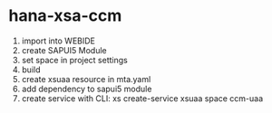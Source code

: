 # hana-xsa-ccm

1. import into WEBIDE 
2. create SAPUI5 Module 
3. set space in project settings
4. build
5. create xsuaa resource in mta.yaml
6. add dependency to sapui5 module
7. create service with CLI: xs create-service xsuaa space ccm-uaa


